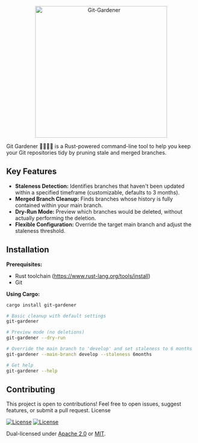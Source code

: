 <p align="center">
    <picture>
      <source media="(prefers-color-scheme: dark)" srcset="https://github.com/lucaspere/rust_projects/assets/46873546/0cb6ec24-93c9-46c2-a70c-d97b9b215df7">
      <source media="(prefers-color-scheme: light)" srcset="https://github.com/lucaspere/rust_projects/assets/46873546/0cb6ec24-93c9-46c2-a70c-d97b9b215df7">
      <img alt="Git-Gardener" title="Ferris Gardener" src="https://github.com/lucaspere/rust_projects/assets/46873546/0cb6ec24-93c9-46c2-a70c-d97b9b215df7" height="350px">
    </picture>
</p>



Git Gardener 🌿🧑🏽‍🌾 is a Rust-powered command-line tool to help you keep your Git repositories tidy by pruning stale and merged branches.

## Key Features

* **Staleness Detection:** Identifies branches that haven't been updated within a specified timeframe (customizable, defaults to 3 months).
* **Merged Branch Cleanup:** Finds branches whose history is fully contained within your main branch.
* **Dry-Run Mode:** Preview which branches would be deleted, without actually performing the deletion.
* **Flexible Configuration:** Override the target main branch and adjust the staleness threshold.

## Installation

**Prerequisites:**
* Rust toolchain (https://www.rust-lang.org/tools/install)
* Git

**Using Cargo:**
```bash
cargo install git-gardener

# Basic cleanup with default settings
git-gardener

# Preview mode (no deletions)
git-gardener --dry-run

# Override the main branch to 'develop' and set staleness to 6 months
git-gardener --main-branch develop --staleness 6months 

# Get help
git-gardener --help
```

## Contributing

This project is open to contributions! Feel free to open issues, suggest features, or submit a pull request.
License


[![License](https://img.shields.io/badge/license-Apache%202.0-blue?style=flat-square)](LICENSE-APACHE)
[![License](https://img.shields.io/badge/license-MIT-blue?style=flat-square)](LICENSE-MIT)

Dual-licensed under [Apache 2.0](LICENSE-APACHE) or [MIT](LICENSE-MIT).
